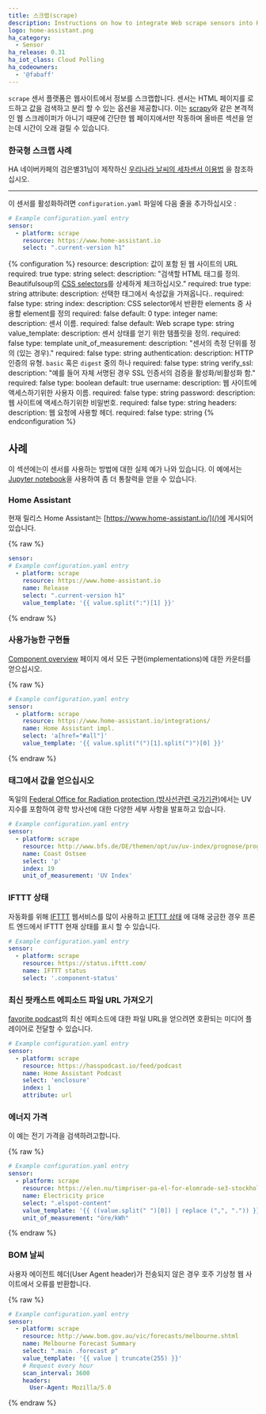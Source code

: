 ```yaml
---
title: 스크랩(scrape)
description: Instructions on how to integrate Web scrape sensors into Home Assistant.
logo: home-assistant.png
ha_category:
  - Sensor
ha_release: 0.31
ha_iot_class: Cloud Polling
ha_codeowners:
  - '@fabaff'
---
```


`scrape` 센서 플랫폼은 웹사이트에서 정보를 스크랩합니다. 센서는 HTML 페이지를 로드하고 값을 검색하고 분리 할 수 있는 옵션을 제공합니다. 이는 [scrapy](https://scrapy.org/)와 같은 본격적인 웹 스크레이퍼가 아니기 때문에 간단한 웹 페이지에서만 작동하며 올바른 섹션을 얻는데 시간이 오래 걸릴 수 있습니다.


### 한국형 스크랩 사례

HA 네이버카페의 검은별31님이 제작하신 [우리나라 날씨의 세차센서 이용법](https://cafe.naver.com/koreassistant/809) 을 참조하십시오. 



---------------------------------------------------------------------------------------------------------

이 센서를 활성화하려면 `configuration.yaml` 파일에 다음 줄을 추가하십시오 :


```yaml
# Example configuration.yaml entry
sensor:
  - platform: scrape
    resource: https://www.home-assistant.io
    select: ".current-version h1"
```

{% configuration %}
resource:
  description: 값이 포함 된 웹 사이트의 URL
  required: true
  type: string
select:
  description: "검색할 HTML 태그를 정의. Beautifulsoup의 [CSS selectors](https://www.crummy.com/software/BeautifulSoup/bs4/doc/#css-selectors)를 상세하게 체크하십시오."
  required: true
  type: string
attribute:
  description: 선택한 태그에서 속성값을 가져옵니다..
  required: false
  type: string
index:
  description: CSS selector에서 반환한 elements 중 사용할 element를 정의
  required: false
  default: 0
  type: integer
name:
  description: 센서 이름.
  required: false
  default: Web scrape
  type: string
value_template:
  description: 센서 상태를 얻기 위한 템플릿을 정의.
  required: false
  type: template
unit_of_measurement:
  description: "센서의 측정 단위를 정의 (있는 경우)."
  required: false
  type: string
authentication:
  description: HTTP 인증의 유형. `basic` 혹은 `digest` 중의 하나 
  required: false
  type: string
verify_ssl:
  description: "예를 들어 자체 서명된 경우 SSL 인증서의 검증을 활성화/비활성화 함."
  required: false
  type: boolean
  default: true
username:
  description: 웹 사이트에 액세스하기위한 사용자 이름.
  required: false
  type: string
password:
  description: 웹 사이트에 액세스하기위한 비밀번호.
  required: false
  type: string
headers:
  description: 웹 요청에 사용할 헤더.
  required: false
  type: string
{% endconfiguration %}

## 사례

이 섹션에는이 센서를 사용하는 방법에 대한 실제 예가 나와 있습니다. 이 예에서는 [Jupyter notebook](https://nbviewer.jupyter.org/github/home-assistant/home-assistant-notebooks/blob/master/other/web-scraping.ipynb)을 사용하여 좀 더 통찰력을 얻을 수 있습니다.

### Home Assistant

현재 릴리스 Home Assistant는 [https://www.home-assistant.io/](/)에 게시되어 있습니다.

{% raw %}
```yaml
sensor:
# Example configuration.yaml entry
  - platform: scrape
    resource: https://www.home-assistant.io
    name: Release
    select: ".current-version h1"
    value_template: '{{ value.split(":")[1] }}'
```
{% endraw %}

### 사용가능한 구현들

[Component overview](/integrations/) 페이지 에서 모든 구현(implementations)에 대한 카운터를 얻으십시오.

{% raw %}
```yaml
# Example configuration.yaml entry
sensor:
  - platform: scrape
    resource: https://www.home-assistant.io/integrations/
    name: Home Assistant impl.
    select: 'a[href="#all"]'
    value_template: '{{ value.split("(")[1].split(")")[0] }}'
```
{% endraw %}

### 태그에서 값을 얻으십시오

독일의 [Federal Office for Radiation protection (방사선관련 국가기관)](http://www.bfs.de/)에서는 UV지수를 포함하여 광학 방사선에 대한 다양한 세부 사항을 발표하고 있습니다.

```yaml
# Example configuration.yaml entry
sensor:
  - platform: scrape
    resource: http://www.bfs.de/DE/themen/opt/uv/uv-index/prognose/prognose_node.html
    name: Coast Ostsee
    select: 'p'
    index: 19
    unit_of_measurement: 'UV Index'
```

### IFTTT 상태

자동화를 위해 [IFTTT](/integrations/ifttt/) 웹서비스를 많이 사용하고 [IFTTT 상태](https://status.ifttt.com/) 에 대해 궁금한 경우 프론트 엔드에서 IFTTT 현재 상태를 표시 할 수 있습니다. 

```yaml
# Example configuration.yaml entry
sensor:
  - platform: scrape
    resource: https://status.ifttt.com/
    name: IFTTT status
    select: '.component-status'
```

### 최신 팟캐스트 에피소드 파일 URL 가져오기

[favorite podcast](https://hasspodcast.io/)의 최신 에피소드에 대한 파일 URL을 얻으려면 호환되는 미디어 플레이어로 전달할 수 있습니다.

```yaml
# Example configuration.yaml entry
sensor:
  - platform: scrape
    resource: https://hasspodcast.io/feed/podcast
    name: Home Assistant Podcast
    select: 'enclosure'
    index: 1
    attribute: url
```

### 에너지 가격

이 예는 전기 가격을 검색하려고합니다.

{% raw %}
```yaml
# Example configuration.yaml entry
sensor:
  - platform: scrape
    resource: https://elen.nu/timpriser-pa-el-for-elomrade-se3-stockholm/
    name: Electricity price
    select: ".elspot-content"
    value_template: '{{ ((value.split(" ")[0]) | replace (",", ".")) }}'
    unit_of_measurement: "öre/kWh"
```
{% endraw %}

### BOM 날씨

사용자 에이전트 헤더(User Agent header)가 전송되지 않은 경우 호주 기상청 웹 사이트에서 오류를 반환합니다.

{% raw %}
```yaml
# Example configuration.yaml entry
sensor:
  - platform: scrape
    resource: http://www.bom.gov.au/vic/forecasts/melbourne.shtml
    name: Melbourne Forecast Summary
    select: ".main .forecast p"
    value_template: '{{ value | truncate(255) }}'
    # Request every hour
    scan_interval: 3600
    headers:
      User-Agent: Mozilla/5.0
```
{% endraw %}
